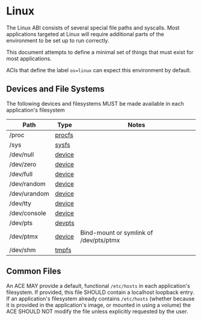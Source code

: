 # Linux

The Linux ABI consists of several special file paths and syscalls.
Most applications targeted at Linux will require additional parts of the environment to be set up to run correctly.

This document attempts to define a minimal set of things that must exist for most applications.

ACIs that define the label `os=linux` can expect this environment by default.

## Devices and File Systems

The following devices and filesystems MUST be made available in each application's filesystem

|     Path     |  Type  |  Notes  |
| ------------ | ------ | ------- |
| /proc        | [procfs](https://www.kernel.org/doc/Documentation/filesystems/proc.txt)    | |
| /sys         | [sysfs](https://www.kernel.org/doc/Documentation/filesystems/sysfs.txt)    | |
| /dev/null    | [device](http://man7.org/linux/man-pages/man4/null.4.html)                 | |
| /dev/zero    | [device](http://man7.org/linux/man-pages/man4/zero.4.html)                 | |
| /dev/full    | [device](http://man7.org/linux/man-pages/man4/full.4.html)                 | |
| /dev/random  | [device](http://man7.org/linux/man-pages/man4/random.4.html)               | |
| /dev/urandom | [device](http://man7.org/linux/man-pages/man4/random.4.html)               | |
| /dev/tty     | [device](http://man7.org/linux/man-pages/man4/tty.4.html)                  | |
| /dev/console | [device](http://man7.org/linux/man-pages/man4/console.4.html)              | |
| /dev/pts     | [devpts](https://www.kernel.org/doc/Documentation/filesystems/devpts.txt)  | |
| /dev/ptmx    | [device](https://www.kernel.org/doc/Documentation/filesystems/devpts.txt)  | Bind-mount or symlink of /dev/pts/ptmx |
| /dev/shm     | [tmpfs](https://www.kernel.org/doc/Documentation/filesystems/tmpfs.txt)    | |

## Common Files

An ACE MAY provide a default, functional `/etc/hosts` in each application's filesystem.
If provided, this file SHOULD contain a localhost loopback entry.
If an application's filesystem already contains `/etc/hosts` (whether because it is provided in the application's image, or mounted in using a volume) the ACE SHOULD NOT modify the file unless explicitly requested by the user.
